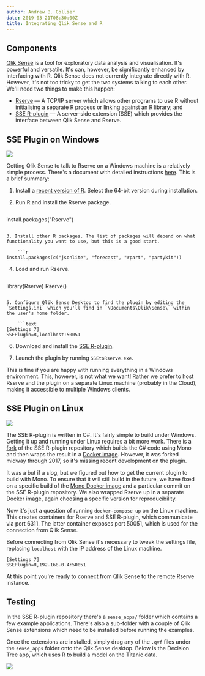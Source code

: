 ```yaml
---
author: Andrew B. Collier
date: 2019-03-21T08:30:00Z
title: Integrating Qlik Sense and R
---
```


## Components

[Qlik Sense](https://www.qlik.com/us/products/qlik-sense) is a tool for exploratory data analysis and visualisation. It's powerful and versatile. It's can, however, be significantly enhanced by interfacing with R. Qlik Sense does not currently integrate directly with R. However, it's not too tricky to get the two systems talking to each other. We'll need two things to make this happen:

- [Rserve](https://www.rforge.net/Rserve/) — A TCP/IP server which allows other programs to use R without initialising a separate R process or linking against an R library; and
- [SSE R-plugin](https://github.com/qlik-oss/sse-r-plugin) — A server-side extension (SSE) which provides the interface between Qlik Sense and Rserve.

## SSE Plugin on Windows

![](/img/2019/03/qlik-sense-rserve-windows.svg)

Getting Qlik Sense to talk to Rserve on a Windows machine is a relatively simple process. There's a document with detailed instructions [here](https://community.qlik.com/cyjdu72974/attachments/cyjdu72974/qlik-sense-enterprise-documents/2141/1/R%20Integration%20with%20QSFeb2018.pdf). This is a brief summary:

1. Install a [recent version of R](https://cran.r-project.org/bin/windows/base/). Select the 64-bit version during installation.
2. Run R and install the Rserve package.

	```r
install.packages("Rserve")
```

3. Install other R packages. The list of packages will depend on what functionality you want to use, but this is a good start.

    ```r
install.packages(c("jsonlite", "forecast", "rpart", "partykit"))
```

4. Load and run Rserve.

    ```r
library(Rserve)
Rserve()
```

5. Configure Qlik Sense Desktop to find the plugin by editing the `Settings.ini` which you'll find in `\Documents\Qlik\Sense\` within the user's home folder.

    ```text
[Settings 7]
SSEPlugin=R,localhost:50051
```

6. Download and install the [SSE R-plugin](https://github.com/qlik-oss/sse-r-plugin).

7. Launch the plugin by running `SSEtoRserve.exe`.

This is fine if you are happy with running everything in a Windows environment. This, however, is not what we want! Rather we prefer to host Rserve and the plugin on a separate Linux machine (probably in the Cloud), making it accessible to multiple Windows clients.

## SSE Plugin on Linux

![](/img/2019/03/qlik-sense-rserve-linux.svg)

The SSE R-plugin is written in C#. It's fairly simple to build under Windows. Getting it up and running under Linux requires a bit more work. There is a [fork](https://github.com/wbvreeuwijk/sse-r-plugin) of the SSE R-plugin repository which builds the C# code using Mono and then wraps the result in a [Docker image](https://hub.docker.com/r/wbvreeuwijk/docker-rserve). However, it was forked midway through 2017, so it's missing recent development on the plugin.

It was a but if a slog, but we figured out how to get the current plugin to build with Mono. To ensure that it will still build in the future, we have fixed on a specific build of the [Mono Docker image](https://hub.docker.com/_/mono/) and a particular commit on the SSE R-plugin repository. We also wrapped Rserve up in a separate Docker image, again choosing a specific version for reproducibility.

Now it's just a question of running `docker-compose up` on the Linux machine. This creates containers for Rserve and SSE R-plugin, which communicate via port 6311. The latter container exposes port 50051, which is used for the connection from Qlik Sense.

Before connecting from Qlik Sense it's necessary to tweak the settings file, replacing `localhost` with the IP address of the Linux machine.

```
[Settings 7]
SSEPlugin=R,192.168.0.4:50051
```

At this point you're ready to connect from Qlik Sense to the remote Rserve instance.

## Testing

In the SSE R-plugin repository there's a `sense_apps/` folder which contains a few example applications. There's also a sub-folder with a couple of Qlik Sense extensions which need to be installed before running the examples.

Once the extensions are installed, simply drag any of the `.qvf` files under the `sense_apps` folder onto the Qlik Sense desktop. Below is the Decision Tree app, which uses R to build a model on the Titanic data.

![](/img/2019/03/qlik-sense-rstats-decision-tree.png)
